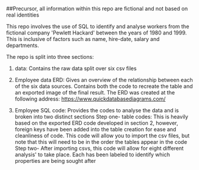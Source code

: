 ##Precursor, all information within this repo are fictional and not based on real identities

This repo involves the use of SQL to identify and analyse workers from the fictional company 'Pewlett Hackard' between the years of 1980 and 1999. This is inclusive of factors such as name, hire-date, salary and departments.

The repo is split into three sections:

1) data: Contains the raw data split over six csv files

2) Employee data ERD: Gives an overview of the relationship between each of the six data sources. Contains both the code to recreate the table and an exported image of the final result. 
The ERD was created at the following address: https://www.quickdatabasediagrams.com/

3) Employee SQL code: Provides the codes to analyse the data and is broken into two distinct sections
Step one- table codes: This is heavily based on the exported ERD code developed in section 2, however, foreign keys have been added into the table creation for ease and cleanliness of code. This code will allow you to import the csv files, but note that this will need to be in the order the tables appear in the code
Step two- After importing csvs, this code will allow for eight different analysis' to take place. Each has been labeled to identify which properties are being sought after
